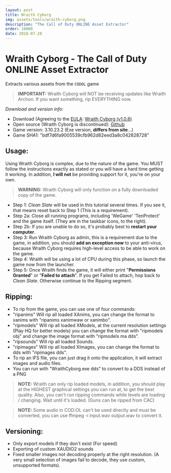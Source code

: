 ```yaml
---
layout: post
title: Wraith Cyborg
img: assets/tools/wraith-cyborg.png
description: "The Call of Duty ONLINE Asset Extractor"
order: 10000
date: 2018-07-28
---
```


# Wraith Cyborg - The Call of Duty ONLINE Asset Extractor
Extracts various assets from the `CODOL` game

> **IMPORTANT:** Wraith Cyborg will NOT be receiving updates like Wraith Archon. If you want something, rip EVERYTHING now.

_Download and version info:_
- Download (Agreeing to the [EULA](http://aviacreations.com/wraith/): [Wraith Cyborg (v1.0.6)](https://mega.nz/#!BUgDWaZB!CYzhqTcOhaEpan4xs8cxbkOBAUsOASuX73ugQVF4al0)
- Open source (Wraith Cyborg is discontinued): [Github](https://github.com/dtzxporter/WraithXOL)
- Game version: 3.10.23.2 (Exe version, **differs from site**...)
- Game SHA1: "bdf7d6fa9005539cfb962d82eed3a8c042828728"

## Usage:
Using Wraith Cyborg is complex, due to the nature of the game. You MUST follow the instructions exactly as stated or you will have a hard time getting it working. In addition, **I will not** be providing support for it, you're on your own.

> **WARNING:** Wraith Cyborg will only function on a fully downloaded copy of the game.

- Step 1: *Clean Slate* will be used in this tutorial several times. If you see it, that means reset back to Step 1 (This is a requirement).
- Step 2a: Close all running programs, including 'WeGame' 'TenProtect' and the game itself. (They are in the taskbar icons, to the right).
 - Step 2b: If you are unable to do so, it's probably best to **restart your computer**.
- Step 3: Run Wraith Cyborg as admin, this is a requirement due to the game, in addition, you should **add an exception now** to your anti-virus, because Wraith Cyborg requires high-level access to be able to work on the game.
- Step 4: Wraith will be using a lot of CPU during this phase, so launch the game now from the launcher.
- Step 5: Once Wraith finds the game, it will either print "**Permissions Granted**" or "**Failed to attach**". If you get Failed to attach, hop back to *Clean Slate*. Otherwise continue to the Ripping segment.

## Ripping:
- To rip from the game, you can use one of four commands:
 - "ripanims" Will rip all loaded XAnims, you can change the format to xanims with "ripanims xanimwaw or xanimbo".
 - "ripmodels" Will rip all loaded XModels, at the current resolution settings (Play HQ for better models) you can change the format with "ripmodels obj" and change the image format with "ripmodels ma dds".
 - "ripsounds" Will rip all loaded Sounds.
 - "ripimages" Will rip all loaded XImages, you can change the format to dds with "ripimages dds".
- To rip an IFS file, you can just drag it onto the application, it will extract images and audio files.
 - You can run with "WraithCyborg.exe <ifsfile> dds" to convert to a DDS instead of a PNG

> **NOTE:** Wraith can only rip loaded models, in addition, you should play at the HIGHEST graphical settings you can run at, to get the best quality. Also, you can't run ripping commands while levels are loading / changing. Wait until it's loaded. (Guns can be ripped from CAC)

> **NOTE:** Some audio in COD:OL can't be used directly and must be converted, you can use ffmpeg -i input.wav output.wav to convert it.

## Versioning:
- Only export models if they don't exist (For speed)
- Exporting of custom XAUDIO2 sounds
- Fixed smaller images not decoding properly at the right resolution. (A very small selection of images fail to decode, they use custom, unsupported formats).